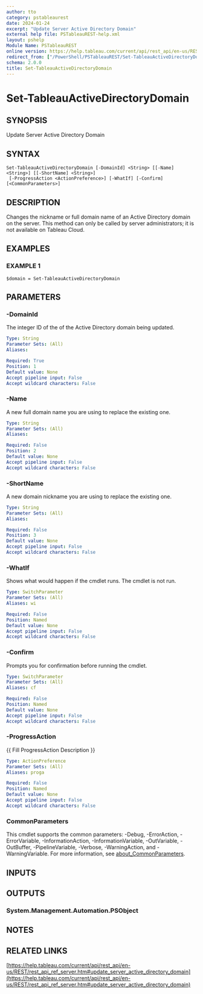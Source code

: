 ```yaml
---
author: tto
category: pstableaurest
date: 2024-01-24
excerpt: "Update Server Active Directory Domain"
external help file: PSTableauREST-help.xml
layout: pshelp
Module Name: PSTableauREST
online version: https://help.tableau.com/current/api/rest_api/en-us/REST/rest_api_ref_server.htm#update_server_active_directory_domain
redirect_from: ["/PowerShell/PSTableauREST/Set-TableauActiveDirectoryDomain/", "/PowerShell/PSTableauREST/set-tableauactivedirectorydomain/", "/PowerShell/set-tableauactivedirectorydomain/"]
schema: 2.0.0
title: Set-TableauActiveDirectoryDomain
---
```


# Set-TableauActiveDirectoryDomain

## SYNOPSIS
Update Server Active Directory Domain

## SYNTAX

```
Set-TableauActiveDirectoryDomain [-DomainId] <String> [[-Name] <String>] [[-ShortName] <String>]
 [-ProgressAction <ActionPreference>] [-WhatIf] [-Confirm] [<CommonParameters>]
```

## DESCRIPTION
Changes the nickname or full domain name of an Active Directory domain on the server.
This method can only be called by server administrators; it is not available on Tableau Cloud.

## EXAMPLES

### EXAMPLE 1
```
$domain = Set-TableauActiveDirectoryDomain
```

## PARAMETERS

### -DomainId
The integer ID of the of the Active Directory domain being updated.

```yaml
Type: String
Parameter Sets: (All)
Aliases:

Required: True
Position: 1
Default value: None
Accept pipeline input: False
Accept wildcard characters: False
```

### -Name
A new full domain name you are using to replace the existing one.

```yaml
Type: String
Parameter Sets: (All)
Aliases:

Required: False
Position: 2
Default value: None
Accept pipeline input: False
Accept wildcard characters: False
```

### -ShortName
A new domain nickname you are using to replace the existing one.

```yaml
Type: String
Parameter Sets: (All)
Aliases:

Required: False
Position: 3
Default value: None
Accept pipeline input: False
Accept wildcard characters: False
```

### -WhatIf
Shows what would happen if the cmdlet runs.
The cmdlet is not run.

```yaml
Type: SwitchParameter
Parameter Sets: (All)
Aliases: wi

Required: False
Position: Named
Default value: None
Accept pipeline input: False
Accept wildcard characters: False
```

### -Confirm
Prompts you for confirmation before running the cmdlet.

```yaml
Type: SwitchParameter
Parameter Sets: (All)
Aliases: cf

Required: False
Position: Named
Default value: None
Accept pipeline input: False
Accept wildcard characters: False
```

### -ProgressAction
{{ Fill ProgressAction Description }}

```yaml
Type: ActionPreference
Parameter Sets: (All)
Aliases: proga

Required: False
Position: Named
Default value: None
Accept pipeline input: False
Accept wildcard characters: False
```

### CommonParameters
This cmdlet supports the common parameters: -Debug, -ErrorAction, -ErrorVariable, -InformationAction, -InformationVariable, -OutVariable, -OutBuffer, -PipelineVariable, -Verbose, -WarningAction, and -WarningVariable. For more information, see [about_CommonParameters](http://go.microsoft.com/fwlink/?LinkID=113216).

## INPUTS

## OUTPUTS

### System.Management.Automation.PSObject
## NOTES

## RELATED LINKS

[https://help.tableau.com/current/api/rest_api/en-us/REST/rest_api_ref_server.htm#update_server_active_directory_domain](https://help.tableau.com/current/api/rest_api/en-us/REST/rest_api_ref_server.htm#update_server_active_directory_domain)

